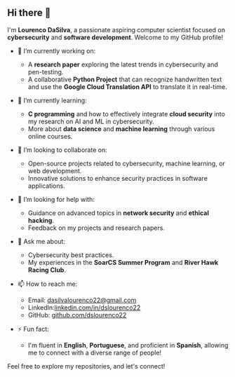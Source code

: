## Hi there 👋

I'm **Lourenco DaSilva**, a passionate aspiring computer scientist focused on **cybersecurity** and **software development**. Welcome to my GitHub profile!

- 🔭 I’m currently working on:
  - A **research paper** exploring the latest trends in cybersecurity and pen-testing.
  - A collaborative **Python Project** that can recognize handwritten text and use the **Google Cloud Translation API** to translate it in real-time. 

- 🌱 I’m currently learning:
  - **C programming** and how to effectively integrate **cloud security** into my research on AI and ML in cybersecurity.
  - More about **data science** and **machine learning** through various online courses.

- 👯 I’m looking to collaborate on:
  - Open-source projects related to cybersecurity, machine learning, or web development.
  - Innovative solutions to enhance security practices in software applications.

- 🤔 I’m looking for help with:
  - Guidance on advanced topics in **network security** and **ethical hacking**.
  - Feedback on my projects and research papers.

- 💬 Ask me about:
  - Cybersecurity best practices.
  - My experiences in the **SoarCS Summer Program** and **River Hawk Racing Club**.

- 📫 How to reach me:
  - Email: [dasilvalourenco22@gmail.com](mailto:dasilvalourenco22@gmail.com)
  - LinkedIn:[linkedin.com/in/dslourenco22](https://www.linkedin.com/in/lourenco-dasilva-b69986234/)
  - GitHub: [github.com/dslourenco22](https://github.com/dslourenco22)
    
- ⚡ Fun fact:
  - I'm fluent in **English**, **Portuguese**, and proficient in **Spanish**, allowing me to connect with a diverse range of people!

Feel free to explore my repositories, and let's connect!
